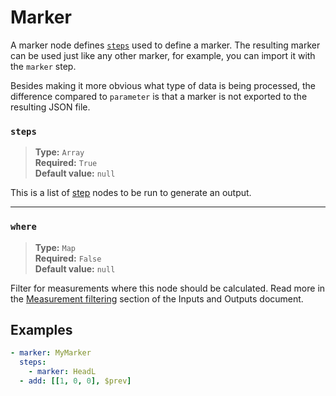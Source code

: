 # Marker

A marker node defines [`steps`](./steps/index.md) used to define a marker.
The resulting marker can be used just like any other marker, for example, 
you can import it with the `marker` step.

Besides making it more obvious what type of data is being processed, the
difference compared to `parameter` is that a marker is not exported to the
resulting JSON file.

### `steps`

> **Type:** `Array`  
> **Required:** `True`  
> **Default value:** `null`

This is a list of [step](./steps/index.md) nodes to be run to generate an output.

---

### `where`

> **Type:** `Map`  
> **Required:** `False`  
> **Default value:** `null`

Filter for measurements where this node should be calculated. Read more in the [Measurement filtering](../inputs-and-outputs.md#measurement-filtering) section of the Inputs and Outputs document.

## Examples

```yaml
- marker: MyMarker
  steps:
    - marker: HeadL
  - add: [[1, 0, 0], $prev]
```